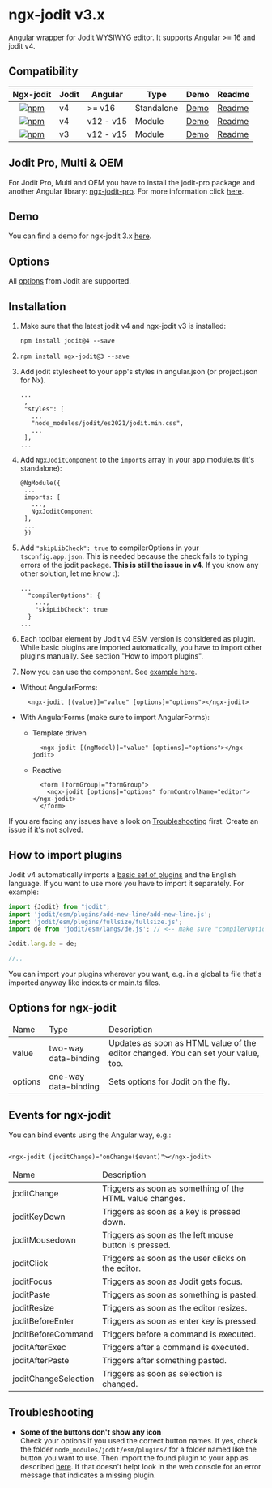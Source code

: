 # ngx-jodit v3.x

Angular wrapper for <a href="https://github.com/xdan/jodit">Jodit</a> WYSIWYG editor. It supports Angular >= 16 and jodit v4.

## Compatibility

<table>
<thead><tr><th>Ngx-jodit</th><th>Jodit</th><th>Angular</th><th>Type</th><th>Demo</th><th>Readme</th></tr></thead>
<tbody>
<tr>
<td style="text-align:center;"><a href="https://www.npmjs.com/package/ngx-jodit"><img alt="npm" src="https://img.shields.io/npm/v/ngx-jodit"></a></td><td>v4</td><td>>= v16</td><td>Standalone</td><td><a href="https://github.julianpoemp.com/ngx-jodit/3.x/">Demo</a></td><td><a href="https://github.com/julianpoemp/ngx-jodit/blob/main/libs/ngx-jodit/README.md">Readme</a></td>
</tr>
<tr>
<td style="text-align:center;"><a href="https://www.npmjs.com/package/ngx-jodit/v/2x"><img alt="npm" src="https://img.shields.io/npm/v/ngx-jodit/2x"></a></td><td>v4</td><td>v12 - v15</td><td>Module</td><td><a href="https://github.julianpoemp.com/ngx-jodit/2.x/">Demo</a></td><td><a href="https://github.com/julianpoemp/ngx-jodit/tree/v2.x/libs/ngx-jodit/README.md">Readme</a></td>
</tr>
<tr>
<td style="text-align:center;"><a href="https://www.npmjs.com/package/ngx-jodit/v/1x"><img alt="npm" src="https://img.shields.io/npm/v/ngx-jodit/1x"></a></td><td>v3</td><td>v12 - v15</td><td>Module</td><td><a href="https://github.julianpoemp.com/ngx-jodit/1.x/">Demo</a></td><td><a href="https://github.com/julianpoemp/ngx-jodit/tree/v1.x/libs/ngx-jodit/README.md">Readme</a></td>
</tr>
</tbody>
</table>

## Jodit Pro, Multi & OEM

For Jodit Pro, Multi and OEM you have to install the jodit-pro package and another Angular library: [ngx-jodit-pro](https://github.com/julianpoemp/ngx-jodit/blob/main/libs/ngx-jodit-pro/README.md). For more information click [here](https://github.com/julianpoemp/ngx-jodit/tree/v3.x/libs/ngx-jodit-pro).

## Demo

You can find a demo for ngx-jodit 3.x  [here](https://github.julianpoemp.com/ngx-jodit/3.x/).

## Options

All [options](https://xdsoft.net/jodit/docs/classes/config.Config.html) from Jodit are supported.

## Installation

1. Make sure that the latest jodit v4 and ngx-jodit v3 is installed:
   ```
   npm install jodit@4 --save
   ```
2. ```
   npm install ngx-jodit@3 --save
   ```
3. Add jodit stylesheet to your app's styles in angular.json (or project.json for
   Nx).
     ```
     ...
      ,
      "styles": [
        ...
        "node_modules/jodit/es2021/jodit.min.css",
        ...
      ],
     ...
    ```
4. Add `NgxJoditComponent` to the `imports` array in your app.module.ts (it's standalone):
   ```
   @NgModule({
    ...
    imports: [
      ...,
      NgxJoditComponent
    ],
    ...
    })
   ```
5. Add `"skipLibCheck": true` to compilerOptions in your `tsconfig.app.json`. This is needed because the
   check fails to typing errors of the jodit package. **This is still the issue in v4**. If you know any other solution, let me know :):
   ```
   ...
     "compilerOptions": {
       ...,
       "skipLibCheck": true
     }
   ...
   ```

6. Each toolbar element by Jodit v4 ESM version is considered as plugin. While basic plugins are imported automatically, you have to import other plugins manually. See section "How to import plugins".

7. Now you can use the component. See [example here](https://github.com/julianpoemp/ngx-jodit/blob/v3.x/apps/demo/src/app/app.component.ts).

- Without AngularForms:

     ```angular2html
       <ngx-jodit [(value)]="value" [options]="options"></ngx-jodit>
     ```

- With AngularForms (make sure to import AngularForms):
  - Template driven

    ```angular2html
      <ngx-jodit [(ngModel)]="value" [options]="options"></ngx-jodit>
    ```
  - Reactive
    ```angular2html
      <form [formGroup]="formGroup">
        <ngx-jodit [options]="options" formControlName="editor"></ngx-jodit>
      </form>
    ```

If you are facing any issues have a look on [Troubleshooting](https://github.com/julianpoemp/ngx-jodit/blob/main/libs/ngx-jodit/README.md#troubleshooting) first. Create an issue if it's not solved.

## How to import plugins

Jodit v4 automatically imports a [basic set of plugins](https://github.com/xdan/jodit/blob/main/tools/utils/resolve-alias-imports.ts#L59) and the English language. If you want to use more you have to import it separately. For example:

```typescript
import {Jodit} from "jodit";
import 'jodit/esm/plugins/add-new-line/add-new-line.js';
import 'jodit/esm/plugins/fullsize/fullsize.js';
import de from 'jodit/esm/langs/de.js'; // <-- make sure "compilerOptions.allowSyntheticDefaultImports" is set to "true" in tsconfig.json

Jodit.lang.de = de;

//..
```

You can import your plugins wherever you want, e.g. in a global ts file that's imported anyway like index.ts or main.ts files.

## Options for ngx-jodit

<table class="table table-sm table-striped table-bordered">
  <thead>
  <tr>
    <td class="fw-bold">Name</td>
    <td class="fw-bold">Type</td>
    <td class="fw-bold">Description</td>
  </tr>
  </thead>
  <tbody>
  <tr>
    <td>value</td>
    <td>two-way data-binding</td>
    <td>Updates as soon as HTML value of the editor changed. You can set your value, too.</td>
  </tr>
  <tr>
    <td>options</td>
    <td>one-way data-binding</td>
    <td>Sets options for Jodit on the fly.</td>
  </tr>
  </tbody>
</table>

## Events for ngx-jodit

You can bind events using the Angular way, e.g.:

```angular2html

<ngx-jodit (joditChange)="onChange($event)"></ngx-jodit>
```

<table class="table table-sm table-striped table-bordered">
  <thead>
  <tr>
    <td class="fw-bold">Name</td>
    <td class="fw-bold">Description</td>
  </tr>
  </thead>
  <tbody>
  <tr>
    <td>joditChange</td>
    <td>Triggers as soon as something of the HTML value changes.</td>
  </tr>
  <tr>
    <td>joditKeyDown</td>
    <td>Triggers as soon as a key is pressed down.</td>
  </tr>
  <tr>
    <td>joditMousedown</td>
    <td>Triggers as soon as the left mouse button is pressed.</td>
  </tr>
  <tr>
    <td>joditClick</td>
    <td>Triggers as soon as the user clicks on the editor.</td>
  </tr>
  <tr>
    <td>joditFocus</td>
    <td>Triggers as soon as Jodit gets focus.</td>
  </tr>
  <tr>
    <td>joditPaste</td>
    <td>Triggers as soon as something is pasted.</td>
  </tr>
  <tr>
    <td>joditResize</td>
    <td>Triggers as soon as the editor resizes.</td>
  </tr>
  <tr>
    <td>joditBeforeEnter</td>
    <td>Triggers as soon as enter key is pressed.</td>
  </tr>
  <tr>
    <td>joditBeforeCommand</td>
    <td>Triggers before a command is executed.</td>
  </tr>
  <tr>
    <td>joditAfterExec</td>
    <td>Triggers after a command is executed.</td>
  </tr>
  <tr>
    <td>joditAfterPaste</td>
    <td>Triggers after something pasted.</td>
  </tr>
  <tr>
    <td>joditChangeSelection</td>
    <td>Triggers as soon as selection is changed.</td>
  </tr>
  </tbody>
</table>

## Troubleshooting

- **Some of the buttons don't show any icon**<br/>Check your options if you used the correct button names. If yes, check the folder `node_modules/jodit/esm/plugins/` for a folder named like the button you want to use. Then import the found plugin to your app as described [here](https://github.com/julianpoemp/ngx-jodit/blob/main/libs/ngx-jodit/README.md#how-to-import-plugins). If that doesn't helpt look in the web console for an error message that indicates a missing plugin.
